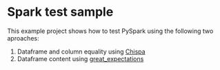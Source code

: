 # Spark test sample
This example project shows how to test PySpark using the following two aproaches:
1. Dataframe and column equality using [Chispa](https://github.com/MrPowers/chispa)
2. Dataframe content using [great_expectations](https://legacy.docs.greatexpectations.io/en/0.12.0/autoapi/great_expectations/dataset/sparkdf_dataset/index.html#module-great_expectations.dataset.sparkdf_dataset)